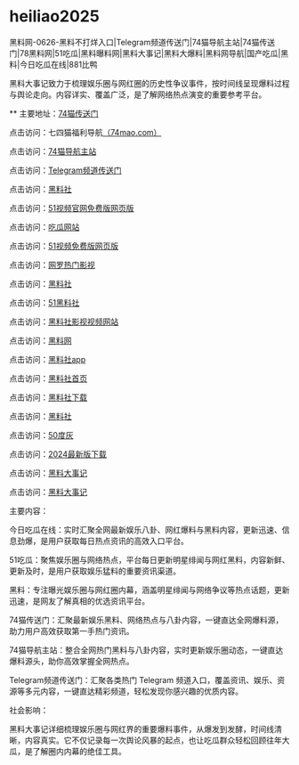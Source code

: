 # heiliao2025
黑料网-0626-黑料不打烊入口|Telegram频道传送门|74猫导航主站|74猫传送门|78黑料网|51吃瓜|黑料曝料网|黑料大事记|黑料大爆料|黑料网导航|国产吃瓜|黑料|今日吃瓜在线|881比鸭

黑料大事记致力于梳理娱乐圈与网红圈的历史性争议事件，按时间线呈现爆料过程与舆论走向。内容详实、覆盖广泛，是了解网络热点演变的重要参考平台。

** 主要地址：<a href="https://74mao.com/">74猫传送门</a>

点击访问：七四猫福利导航<a href="https://74mao.com/">（74mao.com）</a>

点击访问：<a href="https://74mao.com/">74猫导航主站</a>

点击访问：<a href="https://74mao.com/">Telegram频道传送门</a>

点击访问：<a href="https://hls-59.pages.dev/">黑料社</a>

点击访问：<a href="https://hj-1282.pages.dev/">51视频官网免费版网页版</a>

点击访问：<a href="https://cg1-34.pages.dev/">吃瓜网站</a>

点击访问：<a href="https://pc8-34.pages.dev/">51视频免费版网页版</a>

点击访问：<a href="https://cg10-35.pages.dev/">网罗热门影视</a>

点击访问：<a href="https://hls-15.pages.dev/">黑料社</a>

点击访问：<a href="https://hls-17.pages.dev/">51黑料社</a>

点击访问：<a href="https://hls-35.pages.dev/">黑料社影视视频网站</a>

点击访问：<a href="https://hls-50.pages.dev/">黑料网</a>

点击访问：<a href="https://hls-55.pages.dev/">黑料社app</a>

点击访问：<a href="https://hls-40.pages.dev/">黑料社首页</a>

点击访问：<a href="https://hls-43.pages.dev/">黑料社下载</a>

点击访问：<a href="https://hls-46.pages.dev/">黑料社</a>

点击访问：<a href="https://50dh-09.pages.dev/">50度灰</a>

点击访问：<a href="https://50dh-13.pages.dev/">2024最新版下载</a>

点击访问：<a href="https://heiliao398.pages.dev/">黑料大事记</a>

点击访问：<a href="https://heiliao651.pages.dev/">黑料大事记</a>

主要内容：

今日吃瓜在线：实时汇聚全网最新娱乐八卦、网红爆料与黑料内容，更新迅速、信息劲爆，是用户获取每日热点资讯的高效入口平台。

51吃瓜：聚焦娱乐圈与网络热点，平台每日更新明星绯闻与网红黑料，内容新鲜、更新及时，是用户获取娱乐猛料的重要资讯渠道。

黑料：专注曝光娱乐圈与网红圈内幕，涵盖明星绯闻与网络争议等热点话题，更新迅速，是网友了解真相的优选资讯平台。

74猫传送门：汇聚最新娱乐黑料、网络热点与八卦内容，一键直达全网爆料源，助力用户高效获取第一手热门资讯。

74猫导航主站：整合全网热门黑料与八卦内容，实时更新娱乐圈动态，一键直达爆料源头，助你高效掌握全网热点。

Telegram频道传送门：汇聚各类热门 Telegram 频道入口，覆盖资讯、娱乐、资源等多元内容，一键直达精彩频道，轻松发现你感兴趣的优质内容。

社会影响：

黑料大事记详细梳理娱乐圈与网红界的重要爆料事件，从爆发到发酵，时间线清晰，内容真实。它不仅记录每一次舆论风暴的起点，也让吃瓜群众轻松回顾往年大瓜，是了解圈内内幕的绝佳工具。

<span style="display:none;">[Canonical link](）</span>
